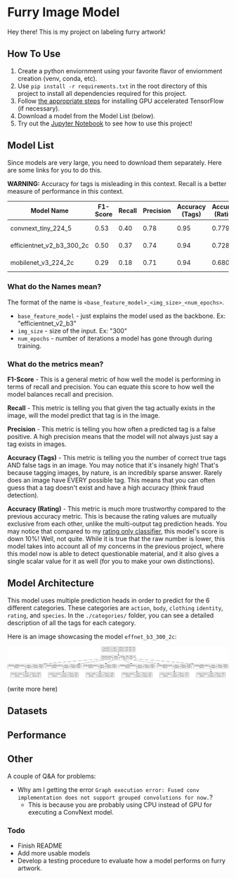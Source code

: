 # Furry Image Model
Hey there! This is my project on labeling furry artwork!

## How To Use

1. Create a python enviornment using your favorite flavor of enviornment creation (venv, conda, etc).
2. Use `pip install -r requirements.txt` in the root directory of this project to install all dependencies required for this project.
3. Follow [the appropriate steps](https://www.tensorflow.org/install/pip) for installing GPU accelerated TensorFlow (if necessary).
4. Download a model from the Model List (below).
5. Try out the [Jupyter Notebook](./example_usage.ipynb) to see how to use this project!

## Model List

Since models are very large, you need to download them separately. Here are some links for you to do this.

**WARNING:** Accuracy for tags is misleading in this context. Recall is a better measure of performance in this context.

| Model Name                | F1-Score | Recall | Precision | Accuracy (Tags) | Accuracy (Rating) | Size         | Requires GPU | Zip File                                                                                 |
|---------------------------|----------|--------|-----------|-----------------|-------------------|--------------|--------------|------------------------------------------------------------------------------------------|
| convnext_tiny_224_5       | 0.53     | 0.40   | 0.78      | 0.95            | 0.779             | 29.1M params | ✅          | [link](https://drive.google.com/uc?export=download&id=1VIhh0yfhJuXXTFo_0XPnOeQp5ePqnjDW) |
| efficientnet_v2_b3_300_2c | 0.50     | 0.37   | 0.74      | 0.94            | 0.728             | 14.1M params | ❌          | [link](https://drive.google.com/uc?export=download&id=1n-qEMXU86G8A_UEpZ9_CmAPWdBkMO_zY) |
| mobilenet_v3_224_2c       | 0.29     | 0.18   | 0.71      | 0.94            | 0.680             |  3.1M params | ❌          | [link](https://drive.google.com/uc?export=download&id=1fh2VrLo-bKgGHIkLEQecwUltsuI0W0Tm) |

### What do the Names mean?

The format of the name is `<base_feature_model>_<img_size>_<num_epochs>`.
- `base_feature_model` - just explains the model used as the backbone. Ex: "efficientnet_v2_b3"
- `img_size` - size of the input. Ex: "300"
- `num_epochs` - number of iterations a model has gone through during training.

### What do the metrics mean?

**F1-Score** - This is a general metric of how well the model is performing in terms of recall and precision. You can equate this score to how well the model balances recall and precision.

**Recall** - This metric is telling you that given the tag actually exists in the image, will the model predict that tag is in the image.

**Precision** - This metric is telling you how often a predicted tag is a false positive. A high precision means that the model will not always just say a tag exists in images.

**Accuracy (Tags)** - This metric is telling you the number of correct true tags AND false tags in an image. You may notice that it's insanely high! That's because tagging images, by nature, is an incredibly sparse answer. Rarely does an image have EVERY possible tag. This means that you can often guess that a tag doesn't exist and have a high accuracy (think fraud detection).

**Accuracy (Rating)** - This metric is much more trustworthy compared to the previous accuracy metric. This is because the rating values are mutually exclusive from each other, unlike the multi-output tag prediction heads. You may notice that compared to my [rating only classifier](https://github.com/ZenithO-o/nsfw-furry-detector), this model's score is down 10%! Well, not quite. While it is true that the raw number is lower, this model takes into account all of my concerns in the previous project, where this model now is able to detect questionable material, and it also gives a single scalar value for it as well (for you to make your own distinctions).

## Model Architecture

This model uses multiple prediction heads in order to predict for the 6 different categories. These categories are `action`, `body`, `clothing` `identity`, `rating`, and `species`. In the `./categories/` folder, you can see a detailed description of all the tags for each category.

Here is an image showcasing the model `effnet_b3_300_2c`:

![Image of model's architecture. Starts with an Input layer](images/readme/model_architecture.png)

(write more here)

## Datasets

## Performance

## Other

A couple of Q&A for problems:

- Why am I getting the error `Graph execution error: Fused conv implementation does not support grouped convolutions for now.`?
  - This is because you are probably using CPU instead of GPU for executing a ConvNext model.

### Todo

- Finish README
- Add more usable models
- Develop a testing procedure to evaluate how a model performs on furry artwork.

